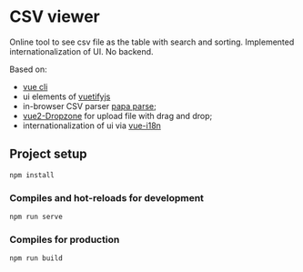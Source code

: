 # CSV viewer

Online tool to see csv file as the table with search and sorting. 
Implemented internationalization of UI. No backend.

Based on:
- [vue cli](https://cli.vuejs.org/ru/)
- ui elements of [vuetifyjs](https://vuetifyjs.com/)
- in-browser CSV parser [papa parse](https://www.papaparse.com/);
- [vue2-Dropzone](https://rowanwins.github.io/vue-dropzone) for upload file with drag and drop;
- internationalization of ui via [vue-i18n](https://github.com/kazupon/vue-i18n)


## Project setup
```
npm install
```

### Compiles and hot-reloads for development
```
npm run serve
```

### Compiles for production
```
npm run build
```